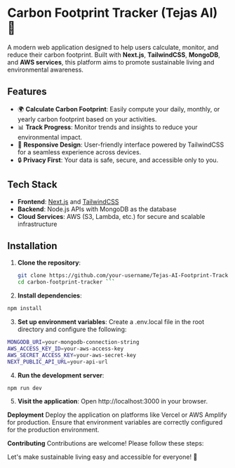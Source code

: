 # Carbon Footprint Tracker (Tejas AI) 🌱

A modern web application designed to help users calculate, monitor, and reduce their carbon footprint. Built with **Next.js**, **TailwindCSS**, **MongoDB**, and **AWS services**, this platform aims to promote sustainable living and environmental awareness.

## Features
- 🌍 **Calculate Carbon Footprint**: Easily compute your daily, monthly, or yearly carbon footprint based on your activities.
- 📊 **Track Progress**: Monitor trends and insights to reduce your environmental impact.
- 🎨 **Responsive Design**: User-friendly interface powered by TailwindCSS for a seamless experience across devices.
- 🔒 **Privacy First**: Your data is safe, secure, and accessible only to you.

## Tech Stack
- **Frontend**: [Next.js](https://nextjs.org/) and [TailwindCSS](https://tailwindcss.com/)
- **Backend**: Node.js APIs with MongoDB as the database
- **Cloud Services**: AWS (S3, Lambda, etc.) for secure and scalable infrastructure

## Installation

1. **Clone the repository**:
   ```bash
   git clone https://github.com/your-username/Tejas-AI-Footprint-Tracker.git
   cd carbon-footprint-tracker ```
2. **Install dependencies**:

```bash
npm install
```
3. **Set up environment variables**:
    Create a .env.local file in the root directory and configure the following:
```bash
MONGODB_URI=your-mongodb-connection-string
AWS_ACCESS_KEY_ID=your-aws-access-key
AWS_SECRET_ACCESS_KEY=your-aws-secret-key
NEXT_PUBLIC_API_URL=your-api-url
```
4. **Run the development server**:
```bash
npm run dev
```
5. **Visit the application**:
    Open http://localhost:3000 in your browser.

**Deployment**
  Deploy the application on platforms like Vercel or AWS Amplify for production. Ensure that environment variables are correctly configured for the production environment.

**Contributing**
Contributions are welcome! Please follow these steps:

Let's make sustainable living easy and accessible for everyone! 🌿
